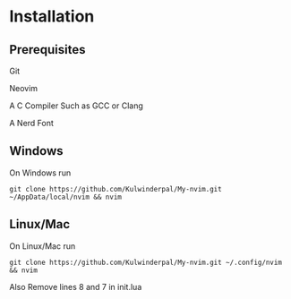 # Installation
## Prerequisites
Git

Neovim

A C Compiler Such as GCC or Clang

A Nerd Font
## Windows

On Windows run
```
git clone https://github.com/Kulwinderpal/My-nvim.git ~/AppData/local/nvim && nvim
```

## Linux/Mac

On Linux/Mac run
```
git clone https://github.com/Kulwinderpal/My-nvim.git ~/.config/nvim && nvim
```
Also Remove lines 8 and 7 in init.lua
